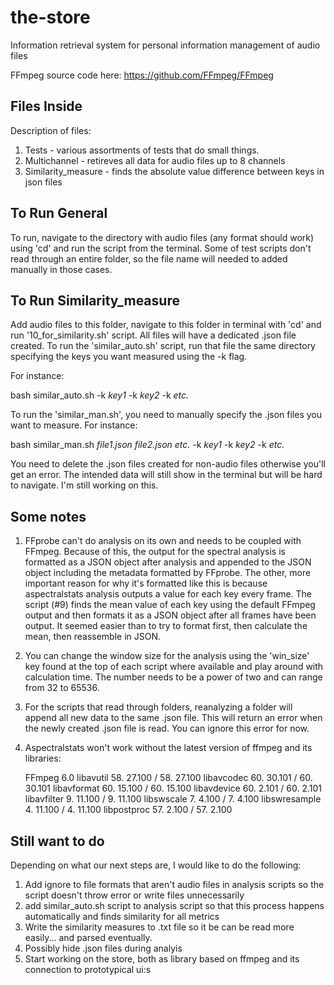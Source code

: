 # the-store
Information retrieval system for personal information management of audio files

FFmpeg source code here: https://github.com/FFmpeg/FFmpeg

## Files Inside
Description of files:
1. Tests - various assortments of tests that do small things.
2. Multichannel - retireves all data for audio files up to 8 channels
3. Similarity_measure - finds the absolute value difference between keys in json files

## To Run General
To run, navigate to the directory with audio files (any format should work) using 'cd' and run the script from the terminal. Some of test scripts don't read through an entire folder, so the file name will needed to added manually in those cases.

## To Run Similarity_measure
Add audio files to this folder, navigate to this folder in terminal with 'cd' and run '10_for_similarity.sh' script. All files will have a dedicated .json file created. To run the 'similar_auto.sh' script, run that file the same directory specifying the keys you want measured using the -k flag.

For instance:

bash similar_auto.sh -k *key1* -k *key2* -k *etc.*

To run the 'similar_man.sh', you need to manually specify the .json files you want to measure. For instance:

bash similar_man.sh *file1.json file2.json etc.* -k *key1* -k *key2* -k *etc.*

You need to delete the .json files created for non-audio files otherwise you'll get an error. The intended data will still show in the terminal but will be hard to navigate. I'm still working on this.

## Some notes
1. FFprobe can't do analysis on its own and needs to be coupled with FFmpeg. Because of this, the output for the spectral analysis is formatted as a JSON object after analysis and appended to the JSON object including the metadata formatted by FFprobe. The other, more important reason for why it's formatted like this is because aspectralstats analysis outputs a value for each key every frame. The script (#9) finds the mean value of each key using the default FFmpeg output and then formats it as a JSON object after all frames have been output. It seemed easier than to try to format first, then calculate the mean, then reassemble in JSON.
2. You can change the window size for the analysis using the 'win_size' key found at the top of each script where available and play around with calculation time. The number needs to be a power of two and can range from 32 to 65536.
3. For the scripts that read through folders, reanalyzing a folder will append all new data to the same .json file. This will return an error when the newly created .json file is read. You can ignore this error for now.
4. Aspectralstats won't work without the latest version of ffmpeg and its libraries:

    FFmpeg 6.0
    libavutil      58. 27.100 / 58. 27.100
    libavcodec     60. 30.101 / 60. 30.101
    libavformat    60. 15.100 / 60. 15.100
    libavdevice    60.  2.101 / 60.  2.101
    libavfilter     9. 11.100 /  9. 11.100
    libswscale      7.  4.100 /  7.  4.100
    libswresample   4. 11.100 /  4. 11.100
    libpostproc    57.  2.100 / 57.  2.100

## Still want to do
Depending on what our next steps are, I would like to do the following:
1. Add ignore to file formats that aren't audio files in analysis scripts so the script doesn't throw error or write files unnecessarily
2. add similar_auto.sh script to analysis script so that this process happens automatically and finds similarity for all metrics
3. Write the similarity measures to .txt file so it be can be read more easily... and parsed eventually.
4. Possibly hide .json files during analyis
5. Start working on the store, both as library based on ffmpeg and its connection to prototypical ui:s
